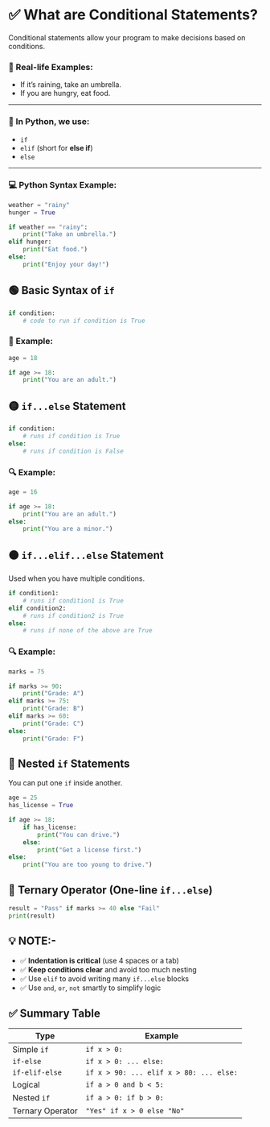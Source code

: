 # ✅ What are Conditional Statements?

Conditional statements allow your program to make decisions based on conditions.

### 🧠 Real-life Examples:
- If it’s raining, take an umbrella.
- If you are hungry, eat food.

---

### 🐍 In Python, we use:

- `if`
- `elif` (short for **else if**)
- `else`

---

### 💻 Python Syntax Example:

```python
weather = "rainy"
hunger = True

if weather == "rainy":
    print("Take an umbrella.")
elif hunger:
    print("Eat food.")
else:
    print("Enjoy your day!")
```
## 🟢 Basic Syntax of `if`

```python
if condition:
    # code to run if condition is True
```
### 🧪 Example:

```python
age = 18

if age >= 18:
    print("You are an adult.")
```
## 🟡 `if...else` Statement

```python
if condition:
    # runs if condition is True
else:
    # runs if condition is False
```

### 🔍 Example:

```python
age = 16

if age >= 18:
    print("You are an adult.")
else:
    print("You are a minor.")
```

## 🟠 `if...elif...else` Statement

Used when you have multiple conditions.

```python
if condition1:
    # runs if condition1 is True
elif condition2:
    # runs if condition2 is True
else:
    # runs if none of the above are True
```

### 🔍 Example:

```python
marks = 75

if marks >= 90:
    print("Grade: A")
elif marks >= 75:
    print("Grade: B")
elif marks >= 60:
    print("Grade: C")
else:
    print("Grade: F")
```

## 🧠 Nested `if` Statements

You can put one `if` inside another.

```python
age = 25
has_license = True

if age >= 18:
    if has_license:
        print("You can drive.")
    else:
        print("Get a license first.")
else:
    print("You are too young to drive.")
```
## 🎯 Ternary Operator (One-line `if...else`)

```python
result = "Pass" if marks >= 40 else "Fail"
print(result)
```
## 💡 NOTE:-

- ✅ **Indentation is critical** (use 4 spaces or a tab)
- ✅ **Keep conditions clear** and avoid too much nesting
- ✅ Use `elif` to avoid writing many `if...else` blocks
- ✅ Use `and`, `or`, `not` smartly to simplify logic


## ✅ Summary Table

| Type              | Example                                  |
|-------------------|------------------------------------------|
| Simple `if`       | `if x > 0:`                              |
| `if-else`         | `if x > 0: ... else:`                    |
| `if-elif-else`    | `if x > 90: ... elif x > 80: ... else:`  |
| Logical           | `if a > 0 and b < 5:`                    |
| Nested `if`       | `if a > 0: if b > 0:`                    |
| Ternary Operator  | `"Yes" if x > 0 else "No"`               |

